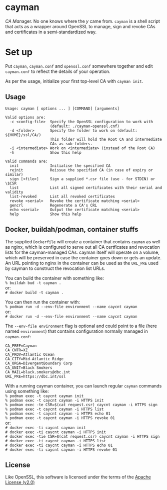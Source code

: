 # cayman

*CA Man*ager. No one knows where the *y* came from. `cayman` is a shell script
that acts as a wrapper around OpenSSL to manage, sign and revoke CAs and
certificates in a semi-standardized way.

# Set up

Put `cayman`, `cayman.conf` and `openssl.conf` somewhere together and edit
`cayman.conf` to reflect the details of your operation.

As per the usage, initialize your first top-level CA with `cayman init`.

## Usage

```
Usage: cayman [ options ... ] [COMMAND] [arguments]

Valid options are:
  -c <config-file>  Specify the OpenSSL configuration to work with
                    (default: ./cayman-openssl.cnf)
  -d <folder>       Specify the folder to work on (default: ${HOME}/ssl/CA/)
                    This folder will hold the Root CA and intermediate
                    CAs as sub-folders.
  -i <intermediate> Work on <intermediate> (instead of the Root CA)
  -h                Show this help

Valid commands are:
  init              Initialise the specified CA
  reinit            Reissue the specified CA (in case of expiry or similar)
  sign [<file>]     Sign a supplied *.csr file (use - for STDIN) or \$CSR
  list              List all signed certificates with their serial and validity
  list-revoked      List all revoked certificates
  revoke <serial>   Revoke the certificate matching <serial>
  gencrl            Regenerate a CA's CRL
  echo <serial>     Output the certificate matching <serial>
  help              Show this help
```

## Docker, buildah/podman, container stuffs

The supplied `Dockerfile` will create a container that contains `cayman` as
well as nginx, which is configured to serve out all CA certficates and
revocation lists for the cayman-managed CAs. cayman itself will operate on a
volume, which will be preserved in case the container goes down or gets an
update. An URL pointing to nginx in the container can be used as the `URL_PRE`
used by cayman to construct the revocation list URLs.

You can build the container with something like:  
`% buildah bud -t cayman .`  
or:  
`# docker build -t cayman .`

You can then run the container with:  
`% podman run -d --env-file environment --name caycnt cayman`  
or:  
`# docker run -d --env-file environment --name caycnt cayman`

The `--env-file environment` flag is optional and could point to a file (here
named `environment`) that contains configuration normally managed in
`cayman.conf`:
```
CA_PREF=Cayman
CA_CNTR=XZ
CA_PROV=Atlantic Ocean
CA_CITY=Mid-Atlantic Ridge
CA_ORGA=DivergentBoundary Corp
CA_UNIT=Black Smokers
CA_MAIL=black.smokers@dbc.int
URL_PRE=https://dbc.int/ssl
```

With a running cayman container, you can launch regular `cayman` commands using
something like:  
`% podman exec -t caycnt cayman init`  
`% podman exec -t caycnt cayman -i HTTPS init`  
`% podman exec -te CSR=$(cat request.csr) caycnt cayman -i HTTPS sign`  
`% podman exec -t caycnt cayman -i HTTPS list`  
`% podman exec -t caycnt cayman -i HTTPS echo 01`  
`% podman exec -t caycnt cayman -i HTTPS revoke 01`  
or:  
`# docker exec -ti caycnt cayman init`  
`# docker exec -ti caycnt cayman -i HTTPS init`  
`# docker exec -tie CSR=$(cat request.csr) caycnt cayman -i HTTPS sign`  
`# docker exec -ti caycnt cayman -i HTTPS list`  
`# docker exec -ti caycnt cayman -i HTTPS echo 01`  
`# docker exec -ti caycnt cayman -i HTTPS revoke 01`  

## License

Like OpenSSL, this software is licensed under the terms of the [Apache License (v2.0)](LICENSE)
